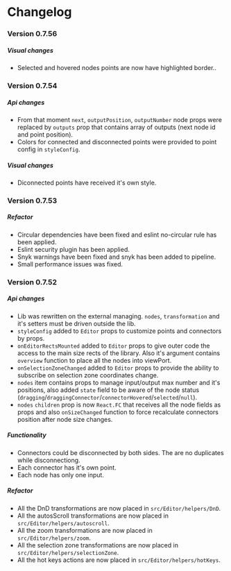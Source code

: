# Changelog

### Version 0.7.56
#####  Visual changes

- Selected and hovered nodes points are now have highlighted border..

### Version 0.7.54

#####  Api changes

- From that moment `next`, `outputPosition`, `outputNumber` node props were replaced by `outputs` prop that contains array of outputs (next node id and point position).
- Colors for connected and disconnected points were provided to point config in `styleConfig`.

#####  Visual changes

- Diconnected points have received it's own style.

### Version 0.7.53

#####  Refactor

- Circular dependencies have been fixed and eslint no-circular rule has been applied.
- Eslint security plugin has been applied.
- Snyk warnings have been fixed and snyk has been added to pipeline.
- Small performance issues was fixed.
### Version 0.7.52

#####  Api changes

- Lib was rewritten on the external managing. `nodes`, `transformation` and it's setters must be driven outside the lib.
- `styleConfig` added to `Editor` props to customize points and connectors by props.
- `onEditorRectsMounted` added to `Editor` props to give outer code the access to the main size rects of the library. Also it's argument contains `overview` function to place all the nodes into viewPort.
- `onSelectionZoneChanged` added to `Editor` props to provide the ability to subscribe on selection zone coordinates change.
- `nodes` item contains props to manage input/output max number and it's positions, also added `state` field to be aware of the node status (`dragging`/`draggingConnector`/`connectorHovered`/`selected`/`null`).
- `nodes` `children` prop is now `React.FC` that receives all the node fields as props and also `onSizeChanged` function to force recalculate connectors position after node size changes.


#####  Functionality

- Connectors could be disconnected by both sides. The are no duplicates while disconnectiong.
- Each connector has it's own point.
- Each node has only one input.

#####  Refactor

- All the DnD transformations are now placed in `src/Editor/helpers/DnD`.
- All the autosScroll transformations are now placed in `src/Editor/helpers/autoscroll`.
- All the zoom transformations are now placed in `src/Editor/helpers/zoom`.
- All the selection zone transformations are now placed in `src/Editor/helpers/selectionZone`.
- All the hot keys actions are now placed in `src/Editor/helpers/hotKeys`.

